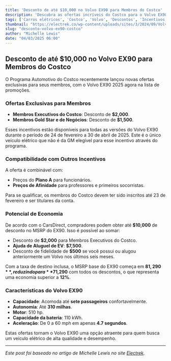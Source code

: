 ```yaml
---
title: 'Desconto de até $10,000 no Volvo EX90 para Membros do Costco'
description: 'Descubra as ofertas incríveis do Costco para o Volvo EX90 2025, incluindo descontos e incentivos.'
tags: ['Carros elétricos', 'Costco', 'Volvo', 'Descontos', 'Incentivos']
thumbnail: "https://electrek.co/wp-content/uploads/sites/3/2024/09/Volvo-EX60-SUV-1.jpeg?quality=82&strip=all&w=1400"
slug: "desconto-volvo-ex90-costco"
author: "Michelle Lewis"
date: "04/03/2025 06:00"
---
```


## Desconto de até $10,000 no Volvo EX90 para Membros do Costco

O Programa Automotivo do Costco recentemente lançou novas ofertas exclusivas para seus membros, com o Volvo EX90 2025 agora na lista de promoções.

### Ofertas Exclusivas para Membros
- **Membros Executivos do Costco**: Desconto de **$2,000**.
- **Membros Gold Star e de Negócios**: Desconto de **$1,500**.

Esses incentivos estão disponíveis para todas as versões do Volvo EX90 durante o período de 24 de fevereiro a 30 de abril de 2025. Este é o único veículo elétrico que não é da GM elegível para esse incentivo através do programa.

### Compatibilidade com Outros Incentivos
A oferta é combinável com:
- Preços do **Plano A** para funcionários.
- **Preços de Afinidade** para professores e primeiros socorristas.
  
Para se qualificar, os membros do Costco devem ter sido inscritos até 23 de fevereiro e ser titulares da conta.

### Potencial de Economia
De acordo com o CarsDirect, compradores podem obter até **$10,000** de desconto no MSRP do EX90. Isso é possível ao somar:
- Desconto de **$2,000** para Membros Executivos do Costco.
- **Ajuda de Aluguel de EV**: **$7,500**.
- Desconto de fidelidade de **$500** se você possui ou alugou anteriormente um Volvo nos últimos seis meses.

Com a taxa de destino inclusa, o MSRP base do EX90 começa em **$81,290**, reduzindo para **$71,290** com todos os descontos, o que representa uma economia superior a **12%**.

### Características do Volvo EX90
- **Capacidade**: Acomoda até **sete passageiros** confortavelmente.
- **Autonomia**: Até **310 milhas**.
- **Motor**: 510 hp.
- **Capacidade da bateria**: 110 kWh.
- **Aceleração**: De 0 a 60 mph em apenas **4.7 segundos**.

Estas ofertas tornam o Volvo EX90 uma opção atraente para quem busca um veículo elétrico de alta qualidade e desempenho.

---
*Este post foi baseado no artigo de Michelle Lewis no site [Electrek](https://electrek.co/2025/03/03/costco-2025-volvo-ex90/).*
